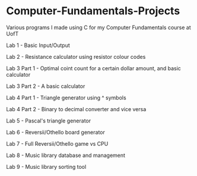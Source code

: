 # Computer-Fundamentals-Projects
Various programs I made using C for my Computer Fundamentals course at UofT

Lab 1 - Basic Input/Output

Lab 2 - Resistance calculator using resistor colour codes

Lab 3 Part 1 - Optimal coint count for a certain dollar amount, and basic calculator

Lab 3 Part 2 - A basic calculator

Lab 4 Part 1 - Triangle generator using ^ symbols

Lab 4 Part 2 - Binary to decimal converter and vice versa

Lab 5 - Pascal's triangle generator

Lab 6 - Reversii/Othello board generator

Lab 7 - Full Reversii/Othello game vs CPU

Lab 8 - Music library database and management

Lab 9 - Music library sorting tool
